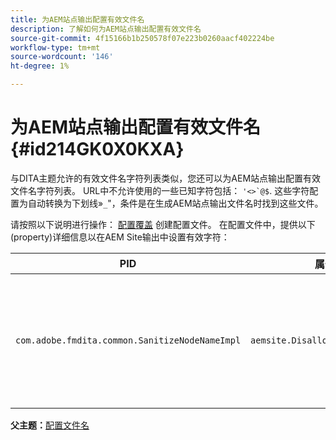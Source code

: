```yaml
---
title: 为AEM站点输出配置有效文件名
description: 了解如何为AEM站点输出配置有效文件名
source-git-commit: 4f15166b1b250578f07e223b0260aacf402224be
workflow-type: tm+mt
source-wordcount: '146'
ht-degree: 1%

---
```



# 为AEM站点输出配置有效文件名 {#id214GK0X0KXA}

与DITA主题允许的有效文件名字符列表类似，您还可以为AEM站点输出配置有效文件名字符列表。 URL中不允许使用的一些已知字符包括： ``'<>`@$``. 这些字符配置为自动转换为下划线»`_`&quot;，条件是在生成AEM站点输出文件名时找到这些文件。

请按照以下说明进行操作： [配置覆盖](download-install-additional-config-override.md#) 创建配置文件。 在配置文件中，提供以下\(property\)详细信息以在AEM Site输出中设置有效字符：

| PID | 属性键 | 属性值 |
|---|------------|--------------|
| `com.adobe.fmdita.common.SanitizeNodeNameImpl` | `aemsite.DisallowedFileNameChars` | 在AEM Site输出文件名中添加要替换为下划线的字符。 <br> **默认值**： ``'<\>\`@$`` |

**父主题：**[&#x200B;配置文件名](conf-file-names.md)

